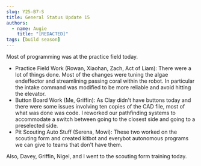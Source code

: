 ```yaml
---
slug: Y25-B7-S
title: General Status Update 15
authors:
  - name: Augie
    title: "[REDACTED]"
tags: [build season]
---
```

Most of programming was at the practice field today.
* Practice Field Work (Rowan, Xiaohan, Zach, Act of Liam): There were a lot of things done. Most of the changes were tuning the algae endeffector and streamlining passing coral within the robot. In particular the intake command was modified to be more reliable and avoid hitting the elevator. 
* Button Board Work (Me, Griffin): As Clay didn't have buttons today and there were some issues involving ten copies of the CAD file, most of what was done was code. I reworked our pathfinding systems to accommodate a switch between going to the closest side and going to a preselected side. 
* Pit Scouting Auto Stuff (Serena, Mowi): These two worked on the scouting form and created kitbot and everybot autonomous programs we can give to teams that don't have them. 

Also, Davey, Griffin, Nigel, and I went to the scouting form training today.